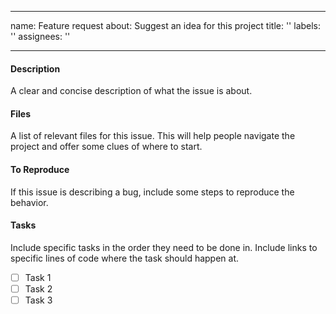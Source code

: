 <!-- Copyright 2024 OCode
 
 Licensed under the Apache License, Version 2.0 (the "License");
 you may not use this file except in compliance with the License.
 You may obtain a copy of the License at
 
 http://www.apache.org/licenses/LICENSE-2.0
 
 Unless required by applicable law or agreed to in writing, software
 distributed under the License is distributed on an "AS IS" BASIS,
 WITHOUT WARRANTIES OR CONDITIONS OF ANY KIND, either express or implied.
 See the License for the specific language governing permissions and
 limitations under the License.
 
  SPDX-License-Identifier: Apache-2.0 -->
  
---
name: Feature request
about: Suggest an idea for this project
title: ''
labels: ''
assignees: ''

---

#### Description
A clear and concise description of what the issue is about.

#### Files
A list of relevant files for this issue. This will help people navigate
 the project and offer some clues of where to start.

#### To Reproduce
If this issue is describing a bug, include some steps to reproduce the behavior.

#### Tasks
Include specific tasks in the order they need to be done in. Include links
 to specific lines of code where the task should happen at.
- [ ] Task 1
- [ ] Task 2
- [ ] Task 3
